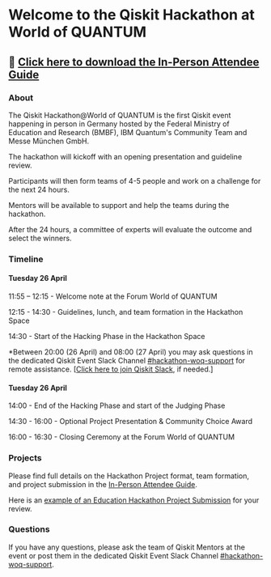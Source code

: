 # Welcome to the Qiskit Hackathon at World of QUANTUM

## 📄  [Click here to download the In-Person Attendee Guide](https://github.com/qiskit-community/Qiskit-Hackathon-at-World-of-QUANTUM/raw/main/In-Person%20Attendee%20Guide.pdf)

### About

The Qiskit Hackathon@World of QUANTUM is the first Qiskit event happening in person in Germany hosted by the Federal Ministry of Education and Research (BMBF), IBM Quantum's Community Team and Messe München GmbH.

The hackathon will kickoff with an opening presentation and guideline review.

Participants will then form teams of 4-5 people and work on a challenge for the next 24 hours.

Mentors will be available to support and help the teams during the hackathon.

After the 24 hours, a committee of experts will evaluate the outcome and select the winners.


### Timeline

#### Tuesday 26 April
11:55 – 12:15 - Welcome note at the Forum World of QUANTUM

12:15 - 14:30 - Guidelines, lunch, and team formation in the Hackathon Space

14:30 - Start of the Hacking Phase in the Hackathon Space

*Between 20:00 (26 April) and 08:00 (27 April) you may ask questions in the dedicated Qiskit Event
Slack Channel [#hackathon-woq-support](https://qiskit.slack.com/archives/C03BJNQ0S15) for remote assistance. [[Click here to join
Qiskit Slack](https://ibm.co/joinqiskitslack), if needed.]

#### Tuesday 26 April
14:00 - End of the Hacking Phase and start of the Judging Phase

14:30 - 16:00 - Optional Project Presentation & Community Choice Award

16:00 - 16:30 - Closing Ceremony at the Forum World of QUANTUM

### Projects

Please find full details on the Hackathon Project format, team formation, and project submission in the [In-Person Attendee Guide](https://github.com/qiskit-community/Qiskit-Hackathon-at-World-of-QUANTUM/blob/main/In-Person%20Attendee%20Guide.pdf). 

Here is an [example of an Education Hackathon Project Submission](https://github.com/TigrisCallidus/Education-Hackathon-Template) for your review.

### Questions

If you have any questions, please ask the team of Qiskit Mentors at the event or post them in the dedicated Qiskit Event
Slack Channel [#hackathon-woq-support](https://qiskit.slack.com/archives/C03BJNQ0S15).




